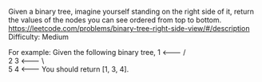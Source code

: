 Given a binary tree, imagine yourself standing on the right side of it, return the values of the nodes you can see ordered from top to bottom.
https://leetcode.com/problems/binary-tree-right-side-view/#/description
Difficulty: Medium

For example:
Given the following binary tree,
   1            <---
 /   \
2     3         <---
 \     \
  5     4       <---
You should return [1, 3, 4].